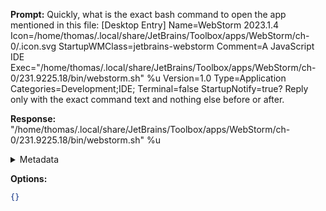 **Prompt:**
Quickly, what is the exact bash command to open the app mentioned in this file: [Desktop Entry]
Name=WebStorm 2023.1.4
Icon=/home/thomas/.local/share/JetBrains/Toolbox/apps/WebStorm/ch-0/.icon.svg
StartupWMClass=jetbrains-webstorm
Comment=A JavaScript IDE
Exec="/home/thomas/.local/share/JetBrains/Toolbox/apps/WebStorm/ch-0/231.9225.18/bin/webstorm.sh" %u
Version=1.0
Type=Application
Categories=Development;IDE;
Terminal=false
StartupNotify=true?
Reply only with the exact command text and nothing else before or after.

**Response:**
"/home/thomas/.local/share/JetBrains/Toolbox/apps/WebStorm/ch-0/231.9225.18/bin/webstorm.sh" %u

<details><summary>Metadata</summary>

- Duration: 1925 ms
- Datetime: 2023-07-20T12:40:58.653500
- Model: gpt-3.5-turbo-0613

</details>

**Options:**
```json
{}
```


